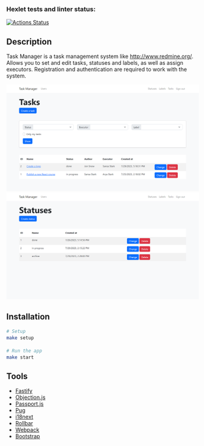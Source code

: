 ### Hexlet tests and linter status:
[![Actions Status](https://github.com/bushnastyaa/js-express-developer-project-6/workflows/hexlet-check/badge.svg)](https://github.com/bushnastyaa/js-express-developer-project-6/actions)

## Description

Task Manager is a task management system like http://www.redmine.org/. Allows you to set and edit tasks, statuses and labels, as well as assign executors. Registration and authentication are required to work with the system.

![Tasks](screenshots/tasks.png)
![Tasks' statutes](screenshots/statuses.png)

## Installation

```bash
# Setup
make setup

# Run the app
make start
```

## Tools

* [Fastify](https://www.fastify.io)
* [Objection.js](https://vincit.github.io/objection.js)
* [Passport.js](https://www.passportjs.org)
* [Pug](https://pugjs.org/api/getting-started.html)
* [i18next](https://react.i18next.com)
* [Rollbar](https://docs.rollbar.com/docs/react)
* [Webpack](https://webpack.js.org)
* [Bootstrap](https://getbootstrap.com/)
